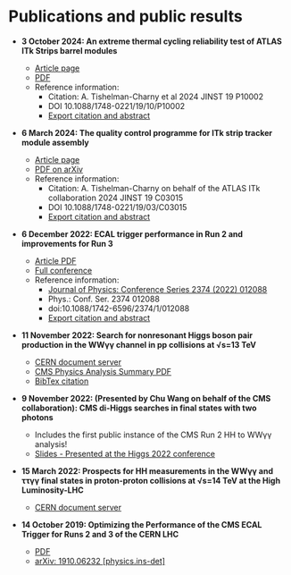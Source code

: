 # Publications and public results

- **3 October 2024: An extreme thermal cycling reliability test of ATLAS ITk Strips
barrel modules** <br />
  - [Article page](https://iopscience.iop.org/article/10.1088/1748-0221/19/10/P10002)
  - [PDF](https://iopscience.iop.org/article/10.1088/1748-0221/19/10/P10002/pdf)
  - Reference information:
    - Citation: A. Tishelman-Charny et al 2024 JINST 19 P10002
    - DOI 10.1088/1748-0221/19/10/P10002
    - [Export citation and abstract](https://iopscience.iop.org/export?type=article&doi=10.1088/1748-0221/19/10/P10002&exportFormat=iopexport_bib&exportType=abs&navsubmit=Export+abstract) <br />

- **6 March 2024: The quality control programme for ITk strip tracker module assembly** <br />
  - [Article page](https://iopscience.iop.org/article/10.1088/1748-0221/19/03/C03015)
  - [PDF on arXiv](https://arxiv.org/abs/2401.17054)
  - Reference information:
    - Citation: A. Tishelman-Charny on behalf of the ATLAS ITk collaboration 2024 JINST 19 C03015
    - DOI 10.1088/1748-0221/19/03/C03015
    - [Export citation and abstract](https://iopscience.iop.org/export?type=article&doi=10.1088/1748-0221/19/03/C03015&exportFormat=iopexport_bib&exportType=abs&navsubmit=Export+abstract) <br />

- **6 December 2022: ECAL trigger performance in Run 2 and improvements for Run 3** <br />
  - [Article PDF](https://iopscience.iop.org/article/10.1088/1742-6596/2374/1/012088/pdf)
  - [Full conference](https://iopscience.iop.org/issue/1742-6596/2374/1)
  - Reference information:
    - [Journal of Physics: Conference Series 2374 (2022) 012088](https://iopscience.iop.org/article/10.1088/1742-6596/2374/1/012088)
    - Phys.: Conf. Ser. 2374 012088
    - doi:10.1088/1742-6596/2374/1/012088
    - [Export citation and abstract](https://iopscience.iop.org/export?type=article&doi=10.1088/1742-6596/2374/1/012088&exportFormat=iopexport_bib&exportType=abs&navsubmit=Export+abstract)

- **11 November 2022: Search for nonresonant Higgs boson pair production in the WWγγ channel in pp collisions at √s=13 TeV** <br />

  - [CERN document server](https://cds.cern.ch/record/2840773?ln=en)
  - [CMS Physics Analysis Summary PDF](https://cds.cern.ch/record/2840773/files/HIG-21-014-pas.pdf)
  - [BibTex citation](https://cds.cern.ch/record/2840773/export/hx?ln=en)

- **9 November 2022: (Presented by Chu Wang on behalf of the CMS collaboration): CMS di-Higgs searches in final states with two photons** <br />
  
  - Includes the first public instance of the CMS Run 2 HH to WWγγ analysis!
  - [Slides - Presented at the Higgs 2022 conference](https://indico.cern.ch/event/1086716/contributions/5049855/attachments/2543988/4381901/Higgs2022.pdf)

- **15 March 2022: Prospects for HH measurements in the WWγγ and ττγγ final states in proton-proton collisions at √s=14 TeV at the High Luminosity-LHC** <br />

  - [CERN document server](http://cds.cern.ch/record/2804003)

- **14 October 2019: Optimizing the Performance of the CMS ECAL Trigger for Runs 2 and 3 of the CERN LHC** <br />

  -  [PDF](https://arxiv.org/pdf/1910.06232.pdf) 
  -  [arXiv: 1910.06232 [physics.ins-det]](https://arxiv.org/abs/1910.06232)
